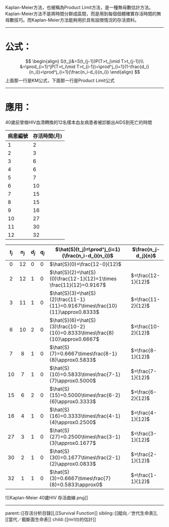 Kaplan-Meier方法，也被稱為Product Limit方法，是一種無母數估計方法。Kaplan-Meier方法不是將時間分群成區間，而是用到每個個體確實存活時間的無母數技巧。而Kaplan-Meier方法能夠用於具有設限情況的存活資料。
- - -
# 公式：
$$
\begin{align}
S(t_j)&=S(t_{j-1})P(T>t_j\mid T>t_{j-1})\\
&=\prod_{i=1}^jP(T>t_i\mid T>t_{i-1})=\prod^j_{i=1}(1-\frac{d_i}{n_i})=\prod^j_{i=1}(\frac{n_i-d_i}{n_i})
\end{align}
$$
上面那一行是KM公式，下面那一行是Product Limit公式
- - -
# 應用：
40歲前曾做HIV血清轉換的12名樣本血友病患者被診斷出AIDS到死亡的時間

| 病患編號 | 存活時間(月) |
| ---- | ------- |
| 1    | 2       |
| 2    | 3       |
| 3    | 6       |
| 4    | 6       |
| 5    | 7       |
| 6    | 10      |
| 7    | 15      |
| 8    | 15      |
| 9    | 16      |
| 10   | 27      |
| 11   | 30      |
| 12   | 32      |


| $t_j$ | $n_j$ | $d_j$ | $q_j$ | $\hat{S}(t_j)=\prod^j_{i=1}(\frac{n_i-d_i}{n_i})$                             | $\frac{n_j-d_j}{n}$ |
| :---: | :---: | ----- | ----- | ----------------------------------------------------------------------------- | ------------------- |
|   0   |  12   | 0     | 0     | $\hat{S}(0)=\frac{12-0}{12}$                                                  |                     |
|   2   |  12   | 1     | 0     | $\hat{S}(2)=\hat{S}(0)\frac{12-1}{12}=1\times \frac{11}{12}=0.9167$           | $=\frac{12-1}{12}$  |
|   3   |  11   | 1     | 0     | $\hat{S}(3)=\hat{S}(2)\frac{11-1}{11}=0.9167\times\frac{10}{11}\approx0.8333$ | $=\frac{11-2}{12}$  |
|   6   |  10   | 2     | 0     | $\hat{S}(6)=\hat{S}(3)\frac{10-2}{10}=0.8333\times\frac{8}{10}\approx0.6667$  | $=\frac{10-2}{12}$  |
|   7   |   8   | 1     | 0     | $\hat{S}(7)=0.6667\times\frac{8-1}{8}\approx0.5833$                           | $=\frac{8-1}{12}$   |
|  10   |   7   | 1     | 0     | $\hat{S}(10)=0.5833\times\frac{7-1}{7}\approx0.5000$                          | $=\frac{7-1}{12}$   |
|  15   |   6   | 2     | 0     | $\hat{S}(15)=0.5000\times\frac{6-2}{6}\approx0.3333$                          | $=\frac{6-2}{12}$   |
|  16   |   4   | 1     | 0     | $\hat{S}(16)=0.3333\times\frac{4-1}{4}\approx0.2500$                          | $=\frac{4-1}{12}$   |
|  27   |   3   | 1     | 0     | $\hat{S}(27)=0.2500\times\frac{3-1}{3}\approx0.1677$                          | $=\frac{3-1}{12}$   |
|  30   |   2   | 1     | 0     | $\hat{S}(30)=0.1677\times\frac{2-1}{2}\approx0.0833$                          | $=\frac{2-1}{12}$   |
|  32   |   1   | 1     | 0     | $\hat{S}(3)=0.6667\times\frac{7}{8}=0.5833\approx0$                           | $=\frac{1-1}{12}$   |
![[Kaplan-Meier 40歲HIV 存活曲線.png]]
- - -
parent::[[存活分析目錄]],[[Survival Function]]
sibling::[[縱向／世代生命表]],[[當代／截斷面生命表]]
child::[[mrl(t)的估計]]